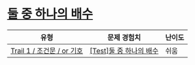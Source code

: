 # [둘 중 하나의 배수](https://www.codetree.ai/trails/complete/curated-cards/test-multiple-of-either)

|유형|문제 경험치|난이도|
|---|---|---|
|[Trail 1 / 조건문 / or 기호](https://www.codetree.ai/trail-info/novice-low/)|[[Test]둘 중 하나의 배수](https://www.codetree.ai/trails/complete/curated-cards/test-multiple-of-either/)|쉬움|

